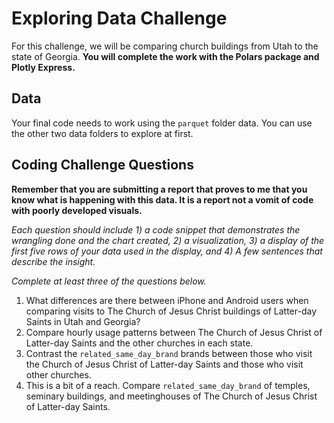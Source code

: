 # Exploring Data Challenge

For this challenge, we will be comparing church buildings from Utah to the state of Georgia. __You will complete the work with the Polars package and Plotly Express.__

## Data 

Your final code needs to work using the `parquet` folder data.  You can use the other two data folders to explore at first.

## Coding Challenge Questions

__Remember that you are submitting a report that proves to me that you know what is happening with this data. It is a report not a vomit of code with poorly developed visuals.__

_Each question should include 1) a code snippet that demonstrates the wrangling done and the chart created, 2) a visualization, 3) a display of the first five rows of your data used in the display, and 4) A few sentences that describe the insight._

_Complete at least three of the questions below._

1. What differences are there between iPhone and Android users when comparing visits to The Church of Jesus Christ buildings of Latter-day Saints in Utah and Georgia?
2. Compare hourly usage patterns between The Church of Jesus Christ of Latter-day Saints and the other churches in each state.
3. Contrast the `related_same_day_brand` brands between those who visit the Church of Jesus Christ of Latter-day Saints and those who visit other churches.
4. This is a bit of a reach. Compare `related_same_day_brand` of temples, seminary buildings, and meetinghouses of The Church of Jesus Christ of Latter-day Saints.

